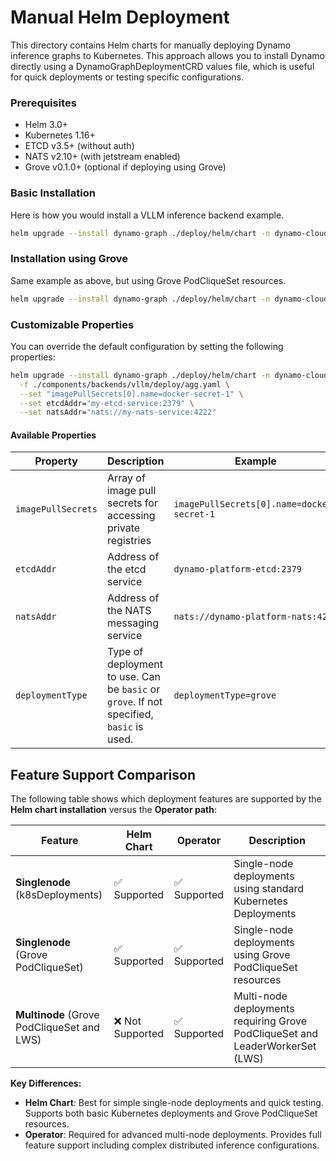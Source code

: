 <!--
SPDX-FileCopyrightText: Copyright (c) 2025 NVIDIA CORPORATION & AFFILIATES. All rights reserved.
SPDX-License-Identifier: Apache-2.0

Licensed under the Apache License, Version 2.0 (the "License");
you may not use this file except in compliance with the License.
You may obtain a copy of the License at

http://www.apache.org/licenses/LICENSE-2.0

Unless required by applicable law or agreed to in writing, software
distributed under the License is distributed on an "AS IS" BASIS,
WITHOUT WARRANTIES OR CONDITIONS OF ANY KIND, either express or implied.
See the License for the specific language governing permissions and
limitations under the License.
-->

# Manual Helm Deployment

This directory contains Helm charts for manually deploying Dynamo inference graphs to Kubernetes.
This approach allows you to install Dynamo directly using a DynamoGraphDeploymentCRD values file, which is useful for quick deployments or testing specific configurations.

### Prerequisites

- Helm 3.0+
- Kubernetes 1.16+
- ETCD v3.5+ (without auth)
- NATS v2.10+ (with jetstream enabled)
- Grove v0.1.0+ (optional if deploying using Grove)

### Basic Installation

Here is how you would install a VLLM inference backend example.

```bash
helm upgrade --install dynamo-graph ./deploy/helm/chart -n dynamo-cloud -f ./components/backends/vllm/deploy/agg.yaml
```

### Installation using Grove

Same example as above, but using Grove PodCliqueSet resources.

```bash
helm upgrade --install dynamo-graph ./deploy/helm/chart -n dynamo-cloud -f ./components/backends/vllm/deploy/agg.yaml --set deploymentType=grove
```

### Customizable Properties

You can override the default configuration by setting the following properties:

```bash
helm upgrade --install dynamo-graph ./deploy/helm/chart -n dynamo-cloud \
  -f ./components/backends/vllm/deploy/agg.yaml \
  --set "imagePullSecrets[0].name=docker-secret-1" \
  --set etcdAddr="my-etcd-service:2379" \
  --set natsAddr="nats://my-nats-service:4222"
```

#### Available Properties

| Property | Description | Example |
|----------|-------------|---------|
| `imagePullSecrets` | Array of image pull secrets for accessing private registries | `imagePullSecrets[0].name=docker-secret-1` |
| `etcdAddr` | Address of the etcd service | `dynamo-platform-etcd:2379` |
| `natsAddr` | Address of the NATS messaging service | `nats://dynamo-platform-nats:4222` |
| `deploymentType` | Type of deployment to use. Can be `basic` or `grove`. If not specified, `basic` is used. | `deploymentType=grove` |

## Feature Support Comparison

The following table shows which deployment features are supported by the **Helm chart installation** versus the **Operator path**:

| Feature | Helm Chart | Operator | Description |
|---------|------------|----------|-------------|
| **Singlenode** (k8sDeployments) | ✅ Supported | ✅ Supported | Single-node deployments using standard Kubernetes Deployments |
| **Singlenode** (Grove PodCliqueSet) | ✅ Supported | ✅ Supported | Single-node deployments using Grove PodCliqueSet resources |
| **Multinode** (Grove PodCliqueSet and LWS) | ❌ Not Supported | ✅ Supported | Multi-node deployments requiring Grove PodCliqueSet and LeaderWorkerSet (LWS) |

**Key Differences:**
- **Helm Chart**: Best for simple single-node deployments and quick testing. Supports both basic Kubernetes deployments and Grove PodCliqueSet resources.
- **Operator**: Required for advanced multi-node deployments. Provides full feature support including complex distributed inference configurations.

